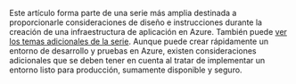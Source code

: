 Este artículo forma parte de una serie más amplia destinada a proporcionarle consideraciones de diseño e instrucciones durante la creación de una infraestructura de aplicación en Azure. También puede [ver los temas adicionales de la serie](#next-steps). Aunque puede crear rápidamente un entorno de desarrollo y pruebas en Azure, existen consideraciones adicionales que se deben tener en cuenta al tratar de implementar un entorno listo para producción, sumamente disponible y seguro.

<!---HONumber=AcomDC_0629_2016-->